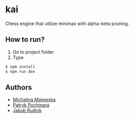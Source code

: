 # kai

Chess engine that utilize minimax with alpha-beta pruning.

## How to run?

1. Go to project folder
2. Type

```sh
$ npm install
$ npm run dev
```

## Authors

- [Michalina Majewska](https://github.com/majewska-mi)
- [Patryk Pochmara](https://github.com/Patonymous)
- [Jakub Rudnik](https://github.com/zeraye)
